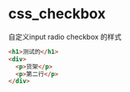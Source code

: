 # css_checkbox
自定义input radio  checkbox 的样式 

```html
<h1>测试的</h1>
<div>
  <p>货架</p>
  <p>第二行</p>
</div>
```
